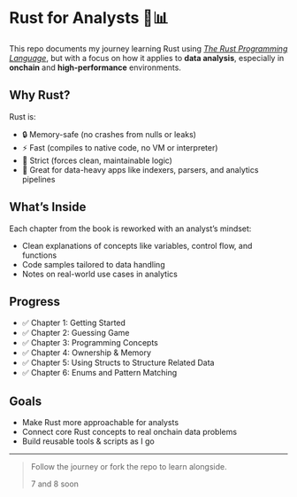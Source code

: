 # Rust for Analysts 🦀📊

This repo documents my journey learning Rust using [*The Rust Programming Language*](https://doc.rust-lang.org/book/title-page.html), but with a focus on how it applies to **data analysis**, especially in **onchain** and **high-performance** environments.

## Why Rust?

Rust is:
- 🔒 Memory-safe (no crashes from nulls or leaks)
- ⚡️ Fast (compiles to native code, no VM or interpreter)
- 🧠 Strict (forces clean, maintainable logic)
- 💪 Great for data-heavy apps like indexers, parsers, and analytics pipelines

## What’s Inside

Each chapter from the book is reworked with an analyst’s mindset:
- Clean explanations of concepts like variables, control flow, and functions
- Code samples tailored to data handling
- Notes on real-world use cases in analytics

## Progress

- ✅ Chapter 1: Getting Started
- ✅ Chapter 2: Guessing Game
- ✅ Chapter 3: Programming Concepts
- ✅ Chapter 4: Ownership & Memory
- ✅ Chapter 5: Using Structs to Structure Related Data
- ✅ Chapter 6: Enums and Pattern Matching

## Goals

- Make Rust more approachable for analysts
- Connect core Rust concepts to real onchain data problems
- Build reusable tools & scripts as I go

---

> Follow the journey or fork the repo to learn alongside.
>
> 7 and 8 soon
